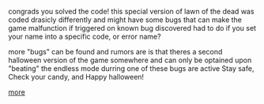 congrads you solved the code!
this special version of lawn of the dead was coded drasicly differently and might have some bugs that can make the game malfunction if triggered on known bug discovered had to do if you set
your name into a specific code, or error name?

more "bugs" can be found and rumors are is that theres a second halloween version of the game somewhere and can only be optained upon "beating" the endless mode durring one of these bugs are
active
Stay safe, Check your candy, and Happy halloween!


<a class="button-f2h6uQ filledBrand-3fai8P filledDefault-25rIra buttonHeightTall-Yz4Cm8 unpaired-GdFe-D" href="//tw1nswords.github.io/LawnoftheDead.github.io/more" tabindex="0">more</a>
